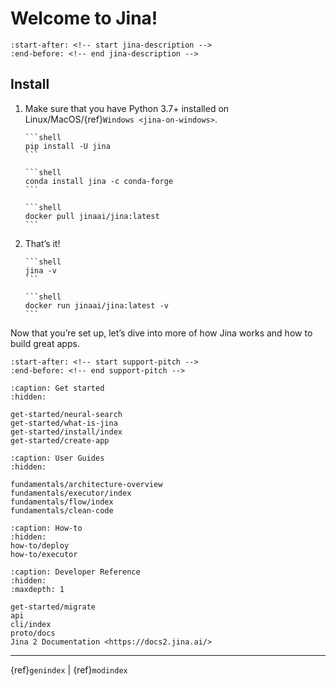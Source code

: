 # Welcome to Jina!

```{include} ../README.md
:start-after: <!-- start jina-description -->
:end-before: <!-- end jina-description -->
```

## Install

1. Make sure that you have Python 3.7+ installed on Linux/MacOS/{ref}`Windows <jina-on-windows>`.

    ````{tab} via PyPI
    ```shell
    pip install -U jina
    ```
    ````
    ````{tab} via Conda
    ```shell
    conda install jina -c conda-forge
    ```
    ````
    ````{tab} via Docker
    ```shell
    docker pull jinaai/jina:latest
    ```
    ````

2. That’s it!
   ````{tab} Run natively
   ```shell
   jina -v
   ```
   ````
   ````{tab} Run in Docker
   ```shell
   docker run jinaai/jina:latest -v
   ```
   ````

Now that you’re set up, let’s dive into more of how Jina works and how to build great apps.


```{include} ../README.md
:start-after: <!-- start support-pitch -->
:end-before: <!-- end support-pitch -->
```

```{toctree}
:caption: Get started
:hidden:

get-started/neural-search
get-started/what-is-jina
get-started/install/index
get-started/create-app
```

```{toctree}
:caption: User Guides
:hidden:

fundamentals/architecture-overview
fundamentals/executor/index
fundamentals/flow/index
fundamentals/clean-code
```

```{toctree}
:caption: How-to
:hidden:
how-to/deploy
how-to/executor
```


```{toctree}
:caption: Developer Reference
:hidden:
:maxdepth: 1

get-started/migrate
api
cli/index
proto/docs
Jina 2 Documentation <https://docs2.jina.ai/>
```


---
{ref}`genindex` | {ref}`modindex`

